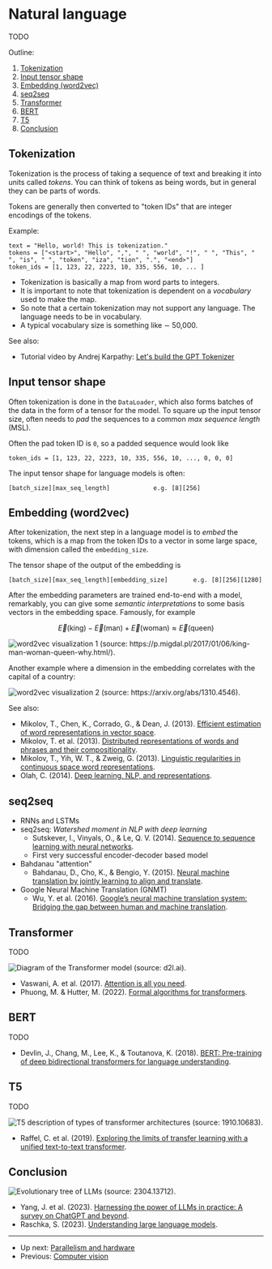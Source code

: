 # Natural language

TODO

Outline:

1.  [Tokenization](#tokenization)
2.  [Input tensor shape](#input-tensor-shape)
3.  [Embedding (word2vec)](#embedding-word2vec)
4.  [seq2seq](#seq2seq)
5.  [Transformer](#transformer)
6.  [BERT](#bert)
7.  [T5](#t5)
8.  [Conclusion](#conclusion)


## Tokenization

Tokenization is the process of taking a sequence of text
and breaking it into units called *tokens*.
You can think of tokens as being words,
but in general they can be parts of words.

Tokens are generally then converted to "token IDs" that
are integer encodings of the tokens.

Example:

```
text = "Hello, world! This is tokenization."
tokens = ["<start>", "Hello", ",", " ", "world", "!", " ", "This", " ", "is", " ", "token", "iza", "tion", ".", "<end>"]
token_ids = [1, 123, 22, 2223, 10, 335, 556, 10, ... ]
```

-   Tokenization is basically a map from word parts to integers.
-   It is important to note that tokenization is dependent on a *vocabulary* used to make the map.
-   So note that a certain tokenization may not support any language.
    The language needs to be in vocabulary.
-   A typical vocabulary size is something like $\sim$ 50,000.

See also:

-   Tutorial video by Andrej Karpathy: [Let's build the GPT Tokenizer](https://www.youtube.com/watch?v=zduSFxRajkE)


## Input tensor shape

Often tokenization is done in the `DataLoader`, which also forms batches of the data in the form of a tensor for the model.
To square up the input tensor size, often needs to *pad* the sequences to a common *max sequence length* (MSL).

Often the pad token ID is `0`, so a padded sequence would look like

```
token_ids = [1, 123, 22, 2223, 10, 335, 556, 10, ..., 0, 0, 0]
```

The input tensor shape for language models is often:

```
[batch_size][max_seq_length]            e.g. [8][256]
```


## Embedding (word2vec)

After tokenization, the next step in a language model is to *embed* the tokens,
which is a map from the token IDs to a vector in some large space,
with dimension called the `embedding_size`.

The tensor shape of the output of the embedding is

```
[batch_size][max_seq_length][embedding_size]       e.g. [8][256][1280]
```

After the embedding parameters are trained end-to-end with a model,
remarkably, you can give some *semantic interpretations* to some basis
vectors in the embedding space.  Famously, for example

$$ \vec{E}(\mathrm{king}) - \vec{E}(\mathrm{man}) + \vec{E}(\mathrm{woman}) \approx \vec{E}(\mathrm{queen}) $$

![word2vec visualization 1 (source: https://p.migdal.pl/2017/01/06/king-man-woman-queen-why.html/).](img/word2vec-viz-1.png)

Another example where a dimension in the embedding correlates with the capital of a country:

![word2vec visualization 2 (source: https://arxiv.org/abs/1310.4546).](img/word2vec-viz-2.png)

See also:

-   Mikolov, T., Chen, K., Corrado, G., & Dean, J. (2013). [Efficient estimation of word representations in vector space](https://arxiv.org/abs/1301.3781).
-   Mikolov, T. et al. (2013). [Distributed representations of words and phrases and their compositionality](https://arxiv.org/abs/1310.4546).
-   Mikolov, T., Yih, W. T., & Zweig, G. (2013). [Linguistic regularities in continuous space word representations](https://www.aclweb.org/anthology/N13-1090.pdf).
-   Olah, C. (2014). [Deep learning, NLP, and representations](https://colah.github.io/posts/2014-07-NLP-RNNs-Representations/).


## seq2seq

-   RNNs and LSTMs
-   seq2seq: *Watershed moment in NLP with deep learning*
    -   Sutskever, I., Vinyals, O., & Le, Q. V. (2014). [Sequence to sequence learning with neural networks](https://arxiv.org/abs/1409.3215).
    -   First very successful encoder-decoder based model
-   Bahdanau "attention"
    -   Bahdanau, D., Cho, K., & Bengio, Y. (2015). [Neural machine translation by jointly learning to align and translate](https://arxiv.org/abs/1409.0473).
-   Google Neural Machine Translation (GNMT)
    -   Wu, Y. et al. (2016). [Google’s neural machine translation system: Bridging the gap between human and machine translation](https://arxiv.org/abs/1409.0473).


## Transformer

TODO

![Diagram of the Transformer model (source: [d2l.ai](https://d2l.ai/index.html)).](img/transformer.png)

-   Vaswani, A. et al. (2017). [Attention is all you need](https://arxiv.org/abs/1706.03762).
-   Phuong, M. & Hutter, M. (2022). [Formal algorithms for transformers](https://arxiv.org/abs/2207.09238).


## BERT

TODO

-   Devlin, J., Chang, M., Lee, K., & Toutanova, K. (2018). [BERT: Pre-training of deep bidirectional transformers for language understanding](https://arxiv.org/abs/1810.04805).


## T5

TODO

![T5 description of types of transformer architectures (source: [1910.10683](https://arxiv.org/abs/1910.10683)).](img/t5-description-of-transformer-types.png)

-   Raffel, C. et al. (2019). [Exploring the limits of transfer learning with a unified text-to-text transformer](https://arxiv.org/abs/1910.10683).


## Conclusion

![Evolutionary tree of LLMs (source: [2304.13712](https://arxiv.org/abs/2304.13712)).](img/evolutionary-tree-of-LLMs.png)

-   Yang, J. et al. (2023). [Harnessing the power of LLMs in practice: A survey on ChatGPT and beyond](https://arxiv.org/abs/2304.13712).
-   Raschka, S. (2023). [Understanding large language models](https://magazine.sebastianraschka.com/p/understanding-large-language-models).

--------

-   Up next: [Parallelism and hardware](parallelism-and-hw.md)
-   Previous: [Computer vision](computer-vision.md)

